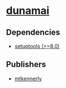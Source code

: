 # [dunamai](https://pypi.org/project/dunamai)

## Dependencies
- [setuptools (>=8.0)](packages/s/setuptools.md)



## Publishers
- [mtkennerly](https://pypi.org/user/mtkennerly)

